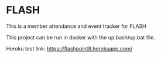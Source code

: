 # FLASH

This is a member attendance and event tracker for FLASH

This project can be run in docker with the up.bash/up.bat file.

Heroku test link: https://flashpoint8.herokuapp.com/
